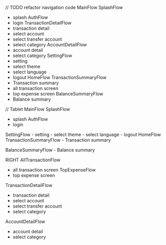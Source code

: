 // TODO refactor navigation code
MainFlow
SplashFlow
- splash
AuthFlow
- login
TransactionDetailFlow
- transaction detail
- select account
- select transfer account
- select category
AccountDetailFlow
- account detail
- select category
SettingFlow
- setting
- select theme
- select language
- logout
HomeFlow
TransactionSummaryFlow
- Transaction summary
- all transaction screen
- top expense screen
BalanceSummaryFlow
- Balance summary

// Tablet
MainFlow
SplashFlow
- splash
AuthFlow
- login


SettingFlow
    - setting
    - select theme
    - select language
    - logout
HomeFlow
    TransactionSummaryFlow
        - Transaction summary
            
            
BalanceSummaryFlow
    - Balance summary

            
RIGHT
AllTransactionFlow
- all transaction screen
TopExpenseFlow
- top expense screen

TransactionDetailFlow
- transaction detail
- select account
- select transfer account
- select category

AccountDetailFlow
- account detail
- select category
